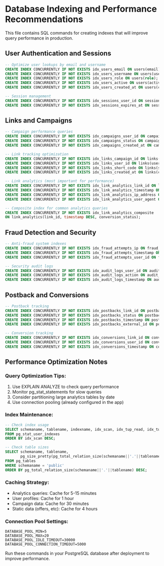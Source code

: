 # Database Indexing and Performance Recommendations

This file contains SQL commands for creating indexes that will improve query performance in production.

## User Authentication and Sessions
```sql
-- Optimize user lookups by email and username
CREATE INDEX CONCURRENTLY IF NOT EXISTS idx_users_email ON users(email);
CREATE INDEX CONCURRENTLY IF NOT EXISTS idx_users_username ON users(username);
CREATE INDEX CONCURRENTLY IF NOT EXISTS idx_users_role ON users(role);
CREATE INDEX CONCURRENTLY IF NOT EXISTS idx_users_active ON users(active);
CREATE INDEX CONCURRENTLY IF NOT EXISTS idx_users_created_at ON users(created_at);

-- Session management
CREATE INDEX CONCURRENTLY IF NOT EXISTS idx_sessions_user_id ON sessions(user_id);
CREATE INDEX CONCURRENTLY IF NOT EXISTS idx_sessions_expires_at ON sessions(expires_at);
```

## Links and Campaigns
```sql
-- Campaign performance queries
CREATE INDEX CONCURRENTLY IF NOT EXISTS idx_campaigns_user_id ON campaigns(user_id);
CREATE INDEX CONCURRENTLY IF NOT EXISTS idx_campaigns_status ON campaigns(status);
CREATE INDEX CONCURRENTLY IF NOT EXISTS idx_campaigns_created_at ON campaigns(created_at);

-- Link tracking optimization
CREATE INDEX CONCURRENTLY IF NOT EXISTS idx_links_campaign_id ON links(campaign_id);
CREATE INDEX CONCURRENTLY IF NOT EXISTS idx_links_user_id ON links(user_id);
CREATE INDEX CONCURRENTLY IF NOT EXISTS idx_links_short_code ON links(short_code);
CREATE INDEX CONCURRENTLY IF NOT EXISTS idx_links_created_at ON links(created_at);

-- Link analytics (most important for performance)
CREATE INDEX CONCURRENTLY IF NOT EXISTS idx_link_analytics_link_id ON link_analytics(link_id);
CREATE INDEX CONCURRENTLY IF NOT EXISTS idx_link_analytics_timestamp ON link_analytics(timestamp);
CREATE INDEX CONCURRENTLY IF NOT EXISTS idx_link_analytics_ip_address ON link_analytics(ip_address);
CREATE INDEX CONCURRENTLY IF NOT EXISTS idx_link_analytics_user_agent ON link_analytics(user_agent);

-- Composite index for common analytics queries
CREATE INDEX CONCURRENTLY IF NOT EXISTS idx_link_analytics_composite 
ON link_analytics(link_id, timestamp DESC, conversion_status);
```

## Fraud Detection and Security
```sql
-- Anti-fraud system indexes
CREATE INDEX CONCURRENTLY IF NOT EXISTS idx_fraud_attempts_ip ON fraud_attempts(ip_address);
CREATE INDEX CONCURRENTLY IF NOT EXISTS idx_fraud_attempts_timestamp ON fraud_attempts(timestamp);
CREATE INDEX CONCURRENTLY IF NOT EXISTS idx_fraud_attempts_user_id ON fraud_attempts(user_id);

-- Security audit logs
CREATE INDEX CONCURRENTLY IF NOT EXISTS idx_audit_logs_user_id ON audit_logs(user_id);
CREATE INDEX CONCURRENTLY IF NOT EXISTS idx_audit_logs_action ON audit_logs(action);
CREATE INDEX CONCURRENTLY IF NOT EXISTS idx_audit_logs_timestamp ON audit_logs(timestamp);
```

## Postback and Conversions
```sql
-- Postback tracking
CREATE INDEX CONCURRENTLY IF NOT EXISTS idx_postbacks_link_id ON postbacks(link_id);
CREATE INDEX CONCURRENTLY IF NOT EXISTS idx_postbacks_status ON postbacks(status);
CREATE INDEX CONCURRENTLY IF NOT EXISTS idx_postbacks_timestamp ON postbacks(timestamp);
CREATE INDEX CONCURRENTLY IF NOT EXISTS idx_postbacks_external_id ON postbacks(external_transaction_id);

-- Conversion tracking
CREATE INDEX CONCURRENTLY IF NOT EXISTS idx_conversions_link_id ON conversions(link_id);
CREATE INDEX CONCURRENTLY IF NOT EXISTS idx_conversions_user_id ON conversions(user_id);
CREATE INDEX CONCURRENTLY IF NOT EXISTS idx_conversions_timestamp ON conversions(timestamp);
```

## Performance Optimization Notes

### Query Optimization Tips:
1. Use EXPLAIN ANALYZE to check query performance
2. Monitor pg_stat_statements for slow queries
3. Consider partitioning large analytics tables by date
4. Use connection pooling (already configured in the app)

### Index Maintenance:
```sql
-- Check index usage
SELECT schemaname, tablename, indexname, idx_scan, idx_tup_read, idx_tup_fetch
FROM pg_stat_user_indexes
ORDER BY idx_scan DESC;

-- Check table sizes
SELECT schemaname, tablename, 
       pg_size_pretty(pg_total_relation_size(schemaname||'.'||tablename)) as size
FROM pg_tables 
WHERE schemaname = 'public'
ORDER BY pg_total_relation_size(schemaname||'.'||tablename) DESC;
```

### Caching Strategy:
- Analytics queries: Cache for 5-15 minutes
- User profiles: Cache for 1 hour
- Campaign data: Cache for 30 minutes
- Static data (offers, etc): Cache for 4 hours

### Connection Pool Settings:
```
DATABASE_POOL_MIN=5
DATABASE_POOL_MAX=20
DATABASE_POOL_IDLE_TIMEOUT=30000
DATABASE_POOL_CONNECTION_TIMEOUT=5000
```

Run these commands in your PostgreSQL database after deployment to improve performance.